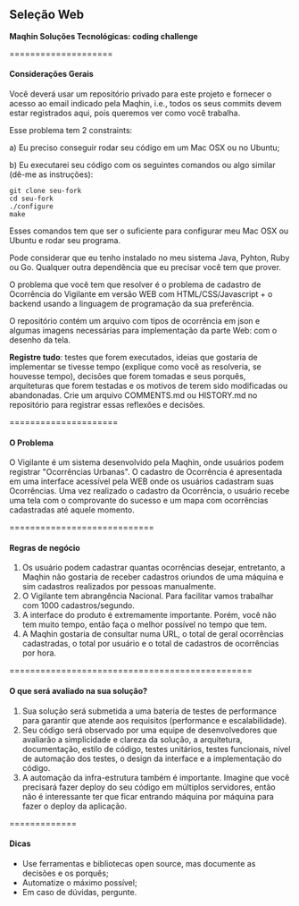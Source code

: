 ## Seleção Web
**Maqhin Soluções Tecnológicas: coding challenge**

====================
#### Considerações Gerais
Você deverá usar um repositório privado para este projeto e fornecer o acesso ao email indicado pela Maqhin, i.e., todos os seus commits devem estar registrados aqui, pois queremos ver como você trabalha.

Esse problema tem 2 constraints:

a) Eu preciso conseguir rodar seu código em um Mac OSX ou no Ubuntu;

b) Eu executarei seu código com os seguintes comandos ou algo similar (dê-me as instruções):

    git clone seu-fork
    cd seu-fork
    ./configure
    make

Esses comandos tem que ser o suficiente para configurar meu Mac OSX ou Ubuntu e rodar seu programa.

Pode considerar que eu tenho instalado no meu sistema Java, Pyhton, Ruby ou Go. Qualquer outra dependência que eu precisar você tem que prover.

O problema que você tem que resolver é o problema de cadastro de Ocorrência do Vigilante em versão WEB com HTML/CSS/Javascript + o backend usando a linguagem de programação da sua preferência.

O repositório contém um arquivo com tipos de ocorrência em json e algumas imagens necessárias para implementação da parte Web: com o desenho da tela.

**Registre tudo**: testes que forem executados, ideias que gostaria de implementar se tivesse tempo (explique como você as resolveria, se houvesse tempo), decisões que forem tomadas e seus porquês, arquiteturas que forem testadas e os motivos de terem sido modificadas ou abandonadas. Crie um arquivo COMMENTS.md ou HISTORY.md no repositório para registrar essas reflexões e decisões.

=====================
#### O Problema

O Vigilante é um sistema desenvolvido pela Maqhin, onde usuários podem registrar "Ocorrências Urbanas". O cadastro de Ocorrência é apresentada em uma interface acessível pela WEB onde os usuários cadastram suas Ocorrências. Uma vez realizado o cadastro da Ocorrência, o usuário recebe uma tela com o comprovante do sucesso e um mapa com ocorrências cadastradas até aquele momento.

============================
#### Regras de negócio

1. Os usuário podem cadastrar quantas ocorrências desejar, entretanto, a Maqhin não gostaria de receber cadastros oriundos de uma máquina e sim cadastros realizados por pessoas manualmente.
2. O Vigilante tem abrangência Nacional. Para facilitar vamos trabalhar com 1000 cadastros/segundo.
3. A interface do produto é extremamente importante. Porém, você não tem muito tempo, então faça o melhor possível no tempo que tem.
4. A Maqhin gostaria de consultar numa URL, o total de geral ocorrências cadastradas, o total por usuário e o total de cadastros de ocorrências por hora.


===============================================
#### O que será avaliado na sua solução?

1. Sua solução será submetida a uma bateria de testes de performance para garantir que atende aos requisitos (performance e escalabilidade).
2. Seu código será observado por uma equipe de desenvolvedores que avaliarão a simplicidade e clareza da solução, a arquitetura, documentação, estilo de código, testes unitários, testes funcionais, nível de automação dos testes, o design da interface e a implementação do código.
3. A automação da infra-estrutura também é importante. Imagine que você precisará fazer deploy do seu código em múltiplos servidores, então não é interessante ter que ficar entrando máquina por máquina para fazer o deploy da aplicação.

=============
#### Dicas

- Use ferramentas e bibliotecas open source, mas documente as decisões e os porquês;
- Automatize o máximo possível;
- Em caso de dúvidas, pergunte.
